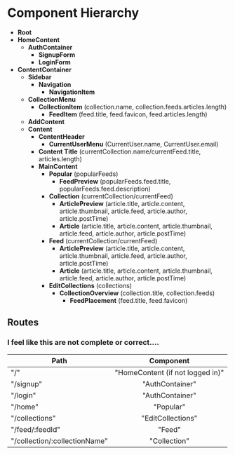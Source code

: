 # Component Hierarchy
* **Root**
 * **HomeContent**
   * **AuthContainer**
      * **SignupForm**
      * **LoginForm**
  * **ContentContainer**
    * **Sidebar**
      * **Navigation**
        * **NavigationItem**
     * **CollectionMenu**
        * **CollectionItem** (collection.name, collection.feeds.articles.length)
          * **FeedItem** (feed.title, feed.favicon, feed.articles.length)
      * **AddContent**
    * **Content**
      * **ContentHeader**
        * **CurrentUserMenu** (CurrentUser.name, CurrentUser.email)
      * **Content Title** (currentCollection.name/currentFeed.title, articles.length)
      * **MainContent**
        * **Popular** (popularFeeds)
          * **FeedPreview** (popularFeeds.feed.title, popularFeeds.feed.description)
        * **Collection** (currentCollection/currentFeed)
          * **ArticlePreview** (article.title, article.content, article.thumbnail, article.feed, article.author, article.postTime)
          * **Article** (article.title, article.content, article.thumbnail, article.feed, article.author, article.postTime)
        * **Feed** (currentCollection/currentFeed)
          * **ArticlePreview** (article.title, article.content, article.thumbnail, article.feed, article.author, article.postTime)
          * **Article**  (article.title, article.content, article.thumbnail, article.feed, article.author, article.postTime)
        * **EditCollections** (collections)
          * **CollectionOverview** (collection.title, collection.feeds)
            * **FeedPlacement** (feed.title, feed.favicon)

## Routes

### I feel like this are not complete or correct....

| Path        | Component           |
| ------------- |:-------------:|
| "/"     | "HomeContent (if not logged in)" |
| "/signup"     | "AuthContainer"      |
| "/login" | "AuthContainer"      |
| "/home" | "Popular"      |
| "/collections" | "EditCollections"      |
| "/feed/:feedId" | "Feed"      |
| "/collection/:collectionName" | "Collection"      |
